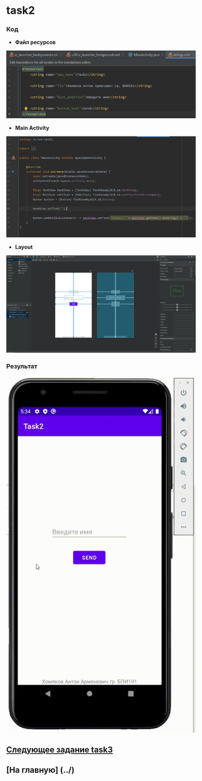 # task2
### Код 

* **Файл ресурсов**

![img1](https://github.com/antonkhmv/android_dz/blob/main/task2/img/str.png)

* **Main Activity**

![img1](https://github.com/antonkhmv/android_dz/blob/main/task2/img/code.png)

* **Layout**

![img2](https://github.com/antonkhmv/android_dz/blob/main/task2/img/lay.png)
 
### Результат

![res](https://github.com/antonkhmv/android_dz/blob/main/task2/img/res.gif)

## [Следующее задание task3](../task3)

## [На главную] (../)
